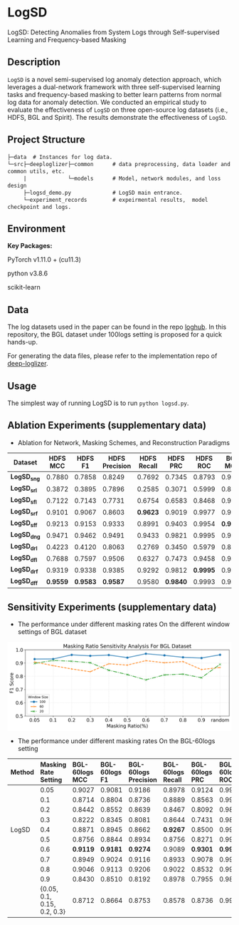 # LogSD
LogSD: Detecting Anomalies from System Logs through Self-supervised Learning and Frequency-based Masking

## Description

`LogSD` is a novel semi-supervised log anomaly detection approach, which leverages a dual-network framework with three self-supervised learning tasks and frequency-based masking to better learn patterns from normal log data for anomaly detection. 
We conducted an empirical study to evaluate the effectiveness of `LogSD` on three open-source log datasets (i.e., HDFS, BGL and Spirit). The results demonstrate the effectiveness of `LogSD`. 

## Project Structure

```
├─data  # Instances for log data.
└─src├─deeploglizer├─common      # data preprocessing, data loader and common utils, etc.
     |             └─models      # Model, network modules, and loss design 
     ├─logsd_demo.py             # LogSD main entrance.     
     └─experiment_records        # expeirmental results,  model checkpoint and logs.        

```

## Environment

**Key Packages:**

PyTorch v1.11.0 + (cu11.3)

python v3.8.6

scikit-learn


## Data

The log datasets used in the paper can be found in the repo [loghub](https://github.com/logpai/loghub).
In this repository, the BGL dataset under 100logs setting is proposed for a quick hands-up.

For generating the data files, please refer to the implementation repo of [deep-loglizer](https://github.com/logpai/deep-loglizer).


## Usage

The simplest way of running LogSD is to run `python logsd.py`.


## Ablation Experiments (supplementary data)

- Ablation for Network, Masking Schemes, and Reconstruction Paradigms

|    Dataset       | HDFS MCC         | HDFS F1    | HDFS Precision | HDFS Recall | HDFS PRC   | HDFS ROC   | BGL MCC        | BGL<br>F1    | BGL Precision | BGL Recall | BGL PRC   | BGL ROC   | Spirit MCC        | Spirit F1      | Spirit Precision | Spirit Recall | Spirit PRC   | Spirit ROC   |
|------------------|------------|-------|-----------------|--------|-------|-------|------------|-------|-----------------|--------|-------|-------|------------|---------|-----------------|--------|-------|-------|
| **LogSD<sub>sng</sub>** | 0.7880   | 0.7858     | 0.8249 | 0.7692          | 0.7345  | 0.8793   | 0.9126  | 0.9152 | 0.9483         | 0.8915  | 0.9474  | 0.9935  | 0.7801     | 0.7949    | 0.6758            | 0.9650  | 0.7074     | 0.9781     |
| **LogSD<sub>srl</sub>** | 0.3872   | 0.3895     | 0.7896 | 0.2585          | 0.3071  | 0.5999   | 0.8357  | 0.8226 | 0.8833         | 0.7726  | 0.8336  | 0.9209  | 0.3335     | 0.3340    | 0.3821            | 0.3024  | 0.2590     | 0.6771     |
| **LogSD<sub>sfl</sub>** | 0.7122   | 0.7143     | 0.7731 | 0.6754          | 0.6583  | 0.8468   | 0.9095  | 0.8939 | 0.9074         | 0.8837  | 0.9377  | 0.9921  | 0.8769     | 0.8846    | 0.8761            | 0.8932  | **0.7731**     | 0.9634     |
| **LogSD<sub>srf</sub>** | 0.9101   | 0.9067     | 0.8603 | **0.9623**      | 0.9019  | 0.9977   | 0.9264  | 0.9339 | 0.9306         | 0.9380  | 0.9616  | 0.9965  | 0.8032     | 0.8012    | 0.6977            | 0.9438  | 0.7055     | 0.9824     |
| **LogSD<sub>sff</sub>** | 0.9213   | 0.9153     | 0.9333 | 0.8991          | 0.9403  | 0.9954   | **0.9596**  | 0.9534 | 0.9244         | **0.9871**  | 0.9644  | 0.9977  | 0.8930     | 0.8921    | 0.8116            | **0.9902**  | 0.7509     | 0.9837     |
| **LogSD<sub>dng</sub>** | 0.9471   | 0.9462     | 0.9491 | 0.9433          | 0.9821  | 0.9995   | 0.9384  | 0.9366 | 0.9335         | 0.9406  | 0.9489  | 0.9905  | 0.8913     | 0.8936    | 0.8367            | 0.9625  | 0.7343     | 0.9925     |
| **LogSD<sub>drl</sub>** | 0.4223   | 0.4120     | 0.8063 | 0.2769          | 0.3450  | 0.5979   | 0.8382  | 0.8371 | 0.8904         | 0.7933  | 0.8631  | 0.9515  | 0.3577     | 0.3420    | 0.3431            | 0.3456  | 0.2669     | 0.7270     |
| **LogSD<sub>dfl</sub>** | 0.7688   | 0.7597     | 0.9506 | 0.6327          | 0.7473  | 0.9458   | 0.9418  | 0.9281 | 0.9392         | 0.9173  | 0.9489  | 0.9905  | 0.8812     | 0.8886    | **0.8801**            | 0.8973  | 0.7368     | 0.9833     |
| **LogSD<sub>drf</sub>** | 0.9319   | 0.9338     | 0.9385 | 0.9292          | 0.9812  | **0.9995**   | 0.9329  | 0.9498 | 0.9470         | 0.9535  | 0.9697  | 0.9974  | 0.8807     | 0.8911    | 0.8100            | 0.9902  | 0.6930     | 0.9914     |
| **LogSD<sub>dff</sub>** | **0.9559**   | **0.9583**  | **0.9587**          | 0.9580      | **0.9840**   | 0.9993   | 0.9483  | **0.9627** | **0.9600**         | 0.9664     | **0.9716**  | **0.9977**  | **0.8954**     | **0.8957**    | 0.8386            | 0.9650        |  0.7346   | **0.9927**  |

## Sensitivity Experiments (supplementary data)

- The performance under different masking rates On the different window settings of BGL dataset 
<p align="center">
<img src=".\pic\masking_sensitivity_bgl.png" height = "200" alt="" align=center />
</p>


- The performance under different masking rates On the BGL-60logs setting

| Method |Masking Rate <br> Setting |BGL-60logs <br> MCC|BGL-60logs <br> F1 |BGL-60logs <br> Precision|BGL-60logs <br> Recall |BGL-60logs <br> PRC |BGL-60logs <br> ROC |
|--------|:---------------------- |:--------------|:-------------- |:--------------|:------------- |:-------------- |:------------- |
| &nbsp; | 0.05                  |0.9027| 0.9081        |0.9186|  0.8978       | 0.9124 | 0.9947 |
| &nbsp; | 0.1                   |0.8714| 0.8804        |0.8736|  0.8889       | 0.8563 | 0.9902 |
| &nbsp; | 0.2                   |0.8442| 0.8552        |0.8639|  0.8467       | 0.8092 | 0.9880 |
| &nbsp; | 0.3                   |0.8222| 0.8345        |0.8081|  0.8644       | 0.7431 | 0.9870 |
| LogSD  | 0.4                   |0.8871| 0.8945        |0.8662|  **0.9267**   | 0.8500 | 0.9922 |
| &nbsp; | 0.5                   |0.8756| 0.8844        |0.8934|  0.8756       | 0.8271 | 0.9911 |
| &nbsp; | 0.6                   |**0.9119**| **0.9181**|**0.9274**|  0.9089   | **0.9301** | **0.9948** |
| &nbsp; | 0.7                   |0.8949| 0.9024        |0.9116|  0.8933       | 0.9078 | 0.9938 |
| &nbsp; | 0.8                   |0.9046| 0.9113        |0.9206|  0.9022       | 0.8532 | 0.9920 |
| &nbsp; | 0.9                   |0.8430| 0.8510        |0.8192|  0.8978       | 0.7955 | 0.9867 |
| &nbsp; | {0.05, 0.1, 0.15, 0.2, 0.3} |0.8712| 0.8664  |0.8753|  0.8578       | 0.8736 | 0.9911 |
